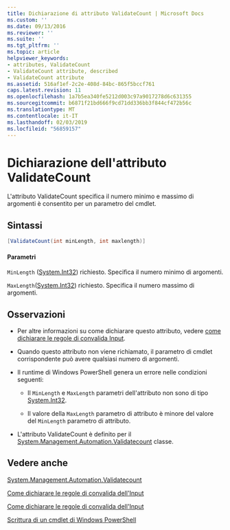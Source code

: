 ```yaml
---
title: Dichiarazione di attributo ValidateCount | Microsoft Docs
ms.custom: ''
ms.date: 09/13/2016
ms.reviewer: ''
ms.suite: ''
ms.tgt_pltfrm: ''
ms.topic: article
helpviewer_keywords:
- attributes, ValidateCount
- ValidateCount attribute, described
- ValidateCount attribute
ms.assetid: 516af1ef-2c2e-408d-84bc-865f5bccf761
caps.latest.revision: 11
ms.openlocfilehash: 1a7b5ea340fe5212d003c97a9017278d6c631355
ms.sourcegitcommit: b6871f21bd666f9cd71dd336bb3f844cf472b56c
ms.translationtype: MT
ms.contentlocale: it-IT
ms.lasthandoff: 02/03/2019
ms.locfileid: "56859157"
---
```

# <a name="validatecount-attribute-declaration"></a>Dichiarazione dell'attributo ValidateCount

L'attributo ValidateCount specifica il numero minimo e massimo di argomenti è consentito per un parametro del cmdlet.

## <a name="syntax"></a>Sintassi

```csharp
[ValidateCount(int minLength, int maxlength)]
```

#### <a name="parameters"></a>Parametri

`MinLength` ([System.Int32](/dotnet/api/System.Int32)) richiesto. Specifica il numero minimo di argomenti.

`MaxLength`([System.Int32](/dotnet/api/System.Int32)) richiesto. Specifica il numero massimo di argomenti.

## <a name="remarks"></a>Osservazioni

- Per altre informazioni su come dichiarare questo attributo, vedere [come dichiarare le regole di convalida Input](http://msdn.microsoft.com/en-us/544c2100-62ba-4be4-b2a2-cc0d4e4fc45b).

- Quando questo attributo non viene richiamato, il parametro di cmdlet corrispondente può avere qualsiasi numero di argomenti.

- Il runtime di Windows PowerShell genera un errore nelle condizioni seguenti:

    - Il `MinLength` e `MaxLength` parametri dell'attributo non sono di tipo [System.Int32](/dotnet/api/System.Int32).

    - Il valore della `MaxLength` parametro di attributo è minore del valore del `MinLength` parametro di attributo.

- L'attributo ValidateCount è definito per il [System.Management.Automation.Validatecount](/dotnet/api/System.Management.Automation.ValidateCount) classe.

## <a name="see-also"></a>Vedere anche

[System.Management.Automation.Validatecount](/dotnet/api/System.Management.Automation.ValidateCount)

[Come dichiarare le regole di convalida dell'Input](http://msdn.microsoft.com/en-us/544c2100-62ba-4be4-b2a2-cc0d4e4fc45b)

[Come dichiarare le regole di convalida dell'Input](http://msdn.microsoft.com/en-us/544c2100-62ba-4be4-b2a2-cc0d4e4fc45b)

[Scrittura di un cmdlet di Windows PowerShell](./writing-a-windows-powershell-cmdlet.md)
